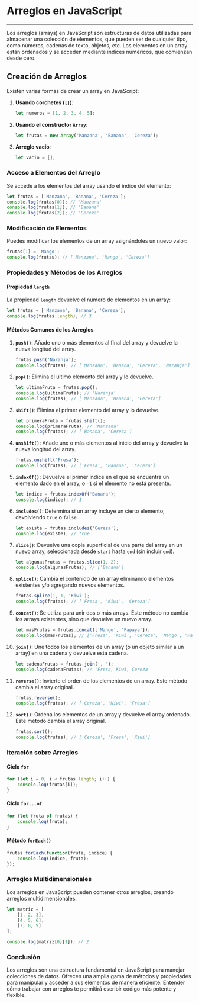 # Arreglos en JavaScript

---

Los arreglos (arrays) en JavaScript son estructuras de datos utilizadas para almacenar una colección de elementos, que pueden ser de cualquier tipo, como números, cadenas de texto, objetos, etc. Los elementos en un array están ordenados y se acceden mediante índices numéricos, que comienzan desde cero.

## Creación de Arreglos

Existen varias formas de crear un array en JavaScript:

1. **Usando corchetes (`[]`)**:

   ```javascript
   let numeros = [1, 2, 3, 4, 5];
   ```

2. **Usando el constructor `Array`**:

   ```javascript
   let frutas = new Array('Manzana', 'Banana', 'Cereza');
   ```

3. **Arreglo vacío**:

   ```javascript
   let vacio = [];
   ```

### Acceso a Elementos del Arreglo

Se accede a los elementos del array usando el índice del elemento:

```javascript
let frutas = ['Manzana', 'Banana', 'Cereza'];
console.log(frutas[0]); // 'Manzana'
console.log(frutas[1]); // 'Banana'
console.log(frutas[2]); // 'Cereza'
```

### Modificación de Elementos

Puedes modificar los elementos de un array asignándoles un nuevo valor:

```javascript
frutas[1] = 'Mango';
console.log(frutas); // ['Manzana', 'Mango', 'Cereza']
```

### Propiedades y Métodos de los Arreglos

#### Propiedad `length`

La propiedad `length` devuelve el número de elementos en un array:

```javascript
let frutas = ['Manzana', 'Banana', 'Cereza'];
console.log(frutas.length); // 3
```

#### Métodos Comunes de los Arreglos

1. **`push()`**: Añade uno o más elementos al final del array y devuelve la nueva longitud del array.

   ```javascript
   frutas.push('Naranja');
   console.log(frutas); // ['Manzana', 'Banana', 'Cereza', 'Naranja']
   ```

2. **`pop()`**: Elimina el último elemento del array y lo devuelve.

   ```javascript
   let ultimaFruta = frutas.pop();
   console.log(ultimaFruta); // 'Naranja'
   console.log(frutas); // ['Manzana', 'Banana', 'Cereza']
   ```

3. **`shift()`**: Elimina el primer elemento del array y lo devuelve.

   ```javascript
   let primeraFruta = frutas.shift();
   console.log(primeraFruta); // 'Manzana'
   console.log(frutas); // ['Banana', 'Cereza']
   ```

4. **`unshift()`**: Añade uno o más elementos al inicio del array y devuelve la nueva longitud del array.

   ```javascript
   frutas.unshift('Fresa');
   console.log(frutas); // ['Fresa', 'Banana', 'Cereza']
   ```

5. **`indexOf()`**: Devuelve el primer índice en el que se encuentra un elemento dado en el array, o `-1` si el elemento no está presente.

   ```javascript
   let indice = frutas.indexOf('Banana');
   console.log(indice); // 1
   ```

6. **`includes()`**: Determina si un array incluye un cierto elemento, devolviendo `true` o `false`.

   ```javascript
   let existe = frutas.includes('Cereza');
   console.log(existe); // true
   ```

7. **`slice()`**: Devuelve una copia superficial de una parte del array en un nuevo array, seleccionada desde `start` hasta `end` (sin incluir `end`).

   ```javascript
   let algunasFrutas = frutas.slice(1, 2);
   console.log(algunasFrutas); // ['Banana']
   ```

8. **`splice()`**: Cambia el contenido de un array eliminando elementos existentes y/o agregando nuevos elementos.

   ```javascript
   frutas.splice(1, 1, 'Kiwi');
   console.log(frutas); // ['Fresa', 'Kiwi', 'Cereza']
   ```

9. **`concat()`**: Se utiliza para unir dos o más arrays. Este método no cambia los arrays existentes, sino que devuelve un nuevo array.

   ```javascript
   let masFrutas = frutas.concat(['Mango', 'Papaya']);
   console.log(masFrutas); // ['Fresa', 'Kiwi', 'Cereza', 'Mango', 'Papaya']
   ```

10. **`join()`**: Une todos los elementos de un array (o un objeto similar a un array) en una cadena y devuelve esta cadena.

    ```javascript
    let cadenaFrutas = frutas.join(', ');
    console.log(cadenaFrutas); // 'Fresa, Kiwi, Cereza'
    ```

11. **`reverse()`**: Invierte el orden de los elementos de un array. Este método cambia el array original.

    ```javascript
    frutas.reverse();
    console.log(frutas); // ['Cereza', 'Kiwi', 'Fresa']
    ```

12. **`sort()`**: Ordena los elementos de un array y devuelve el array ordenado. Este método cambia el array original.

    ```javascript
    frutas.sort();
    console.log(frutas); // ['Cereza', 'Fresa', 'Kiwi']
    ```

### Iteración sobre Arreglos

#### Ciclo `for`

```javascript
for (let i = 0; i < frutas.length; i++) {
    console.log(frutas[i]);
}
```

#### Ciclo `for...of`

```javascript
for (let fruta of frutas) {
    console.log(fruta);
}
```

#### Método `forEach()`

```javascript
frutas.forEach(function(fruta, indice) {
    console.log(indice, fruta);
});
```

### Arreglos Multidimensionales

Los arreglos en JavaScript pueden contener otros arreglos, creando arreglos multidimensionales.

```javascript
let matriz = [
    [1, 2, 3],
    [4, 5, 6],
    [7, 8, 9]
];

console.log(matriz[0][1]); // 2
```

### Conclusión

Los arreglos son una estructura fundamental en JavaScript para manejar colecciones de datos. Ofrecen una amplia gama de métodos y propiedades para manipular y acceder a sus elementos de manera eficiente. Entender cómo trabajar con arreglos te permitirá escribir código más potente y flexible.

